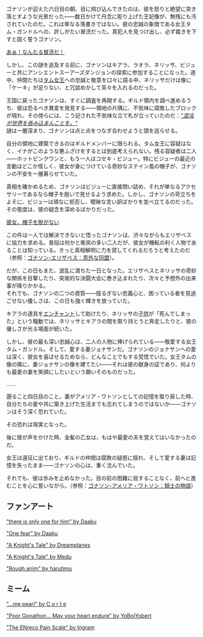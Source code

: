 <!-- title: ゴナソン G -->
<!-- status: 生存 -->

ゴナソンが迎えた六日目の朝、目に飛び込んできたのは、彼を怒りと絶望に突き落とすような光景だった――数日かけて丹念に彫り上げた王妃像が、無残にも汚されていたのだ。これは単なる落書きではない。彼の忠誠の象徴である女王タム・ガンドルへの、許しがたい冒涜だった。真犯人を見つけ出し、必ず裁きを下すと固く誓うゴナソン。

[あぁ！なんたる冒涜だ！](#embed:https://www.youtube.com/live/oygFzGlMT28?si=2KtGxfUiZWo9TRa6&start=180)

しかし、この謎を追及する前に、ゴナソンはキアラ、ラオラ、ネリッサ、ビジューと共にアンシエントスーアーズダンジョンの探索に参加することになった。道中、仲間たちは[タム女王](https://www.youtube.com/live/oygFzGlMT28?feature=shared&t=442)への忠誠と敬意を口々に語る中、ネリッサだけは像に「ケーキ」が足りない、と冗談めかして茶々を入れるのだった。

王国に戻ったゴナソンは、すぐに調査を再開する。ギルド領内を調べ進めるうち、彼は恐るべき異変を発見する――領地の片隅に、不気味に腐敗したブロックが現れ、その傍らには、こう記された不気味な立て札が立っていたのだ：[_"混沌が世界を呑み込まんことを。"_](https://www.youtube.com/live/oygFzGlMT28?feature=shared&t=1759)  
謎は一層深まり、ゴナソンは点と点をつなぎ合わせようと頭を巡らせる。

自分の領地に建築できるのはギルドメンバーに限られる。タム女王に容疑はなく、イナがこのような悪ふざけをするとは到底考えられない。残る容疑者は二人――ホットピンクワンと、もう一人はコセキ・ビジュー。特にビジューの最近の言動はどこか怪しく、彼女が身につけている奇妙なステイン風の帽子が、ゴナソンの不安を一層募らせていた。

真相を確かめるため、ゴナソンはビジューに直接問い詰め、それが単なるアクセサリーであるなら帽子を脱いで見せるよう求めた。しかし、ゴナソンの苛立ちをよそに、ビジューは頑なに拒否し、曖昧な言い訳ばかりを並べ立てるのだった。その態度は、彼の疑念を深めるばかりだった。

[彼女、帽子を脱がない](#embed:https://www.youtube.com/live/oygFzGlMT28?si=2KtGxfUiZWo9TRa6&start=2475)

この件は一人では解決できないと悟ったゴナソンは、渋々ながらもエリザベスに協力を求める。普段は何かと衝突の多い二人だが、彼女が機転の利く人物であることは知っている。きっと真相解明に力を貸してくれるだろうと考えたのだ（参照：[ゴナソン-エリザベス：意外な同盟](#edge:liz-gigi)）。

だが、この日もまた、波乱に満ちた一日となった。エリザベスとネリッサの奇妙な関係を目撃したり、突発的な決闘大会に巻き込まれたり、次々と予想外の出来事が降りかかる。  
それでも、ゴナソンの二つの資質――揺るぎない忠義心と、困っている者を見過ごせない優しさは、この日も強く輝きを放っていた。

キアラの道具を[エンチャント](https://www.youtube.com/live/oygFzGlMT28?feature=shared&t=5674)して助けたり、ネリッサの[子供](https://www.youtube.com/live/oygFzGlMT28?feature=shared&t=4296)が「死んでしまった」という騒動では、ネリッサとキアラの間を取り持とうと奔走したりと、彼の優しさが光る場面が続いた。

しかし、彼の最も深い忠誠心は、二人の人物に捧げられている――敬愛する女王タム・ガンドル。そして、愛する妻ジョナサンだ。ゴナソンのジョナサンへの愛は深く、彼女を喜ばせるためなら、どんなことでもする覚悟でいた。女王タムの像の隣に、妻ジョナサンの像を建てたい――それは彼の献身の証であり、何よりも最愛の妻を笑顔にしたいという願いそのものだった。

......

遡ること四日目のこと。妻がアメリア・ワトソンとしての記憶を取り戻した時、自分たちの愛や共に築き上げた生活までも忘れてしまうのではないか――ゴナソンはそう深く恐れていた。

その恐れは現実となった。

後に彼が声をかけた時、金髪の乙女は、もはや最愛の夫を覚えてはいなかったのだ。

女王は遠征に出ており、ギルドの仲間は腐敗の疑惑に揺れ、そして愛する妻は記憶を失ったまま――ゴナソンの心は、重く沈んでいた。

それでも、彼は歩みを止めなかった。目の前の困難に屈することなく、前へと進むことを心に誓いながら。（参照：[ゴナソン-アメリア・ワトソン：騎士の物語](#edge:gigi-ame)）

## ファンアート

["there is only one for him" by Daaku](https://x.com/koizumi_arata/status/1831971695621808324)

<!-- ina, calli, kiara -->

["One fear" by Daaku](https://x.com/koizumi_arata/status/1832141040792240564)

<!-- kronii -->

["A Knight's Tale" by Dreamplanes](https://x.com/Dreamplanes256/status/1844357367313649767)

<!-- kronii, ame, bijou, ina, irys -->

["A Knight's Tale" by Medu](https://x.com/Medu_Yusa/status/1832503012054516020)

["Rough anim" by harutimu](https://x.com/harutimu_415/status/188233332299825572)

## ミーム

["...me pearl" by C o r t e](https://x.com/itscoartee/status/1831967786639487202)

["Poor Gonathon... May your heart endure" by YoBoiYobert](https://x.com/YoBoiYobert/status/1831918801186959589)

["The ENreco Pain Scale" by Ingram](https://x.com/IngramPlisken/status/1832130783274062176)

<!-- shiori, fauna, nerissa, moom, mococo -->